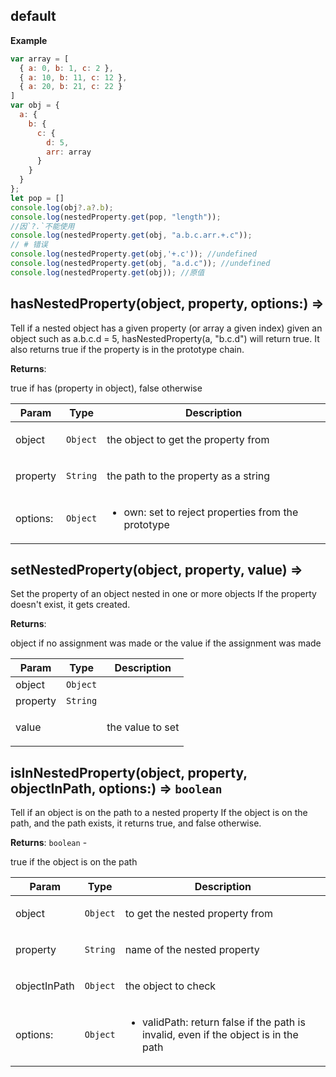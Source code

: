 ## default
**Example**  
```javascript
var array = [
  { a: 0, b: 1, c: 2 },
  { a: 10, b: 11, c: 12 },
  { a: 20, b: 21, c: 22 }
]
var obj = {
  a: {
    b: {
      c: {
        d: 5,
        arr: array
      }
    }
  }
};
let pop = []
console.log(obj?.a?.b); 
console.log(nestedProperty.get(pop, "length"));
//因`?.`不能使用
console.log(nestedProperty.get(obj, "a.b.c.arr.+.c"));
// # 错误
console.log(nestedProperty.get(obj,'+.c')); //undefined
console.log(nestedProperty.get(obj, "a.d.c")); //undefined
console.log(nestedProperty.get(obj)); //原值
```
## hasNestedProperty(object, property, options:) ⇒
<p>Tell if a nested object has a given property (or array a given index)
given an object such as a.b.c.d = 5, hasNestedProperty(a, &quot;b.c.d&quot;) will return true.
It also returns true if the property is in the prototype chain.</p>

**Returns**: <p>true if has (property in object), false otherwise</p>  

| Param | Type | Description |
| --- | --- | --- |
| object | <code>Object</code> | <p>the object to get the property from</p> |
| property | <code>String</code> | <p>the path to the property as a string</p> |
| options: | <code>Object</code> | <ul> <li>own: set to reject properties from the prototype</li> </ul> |

## setNestedProperty(object, property, value) ⇒
<p>Set the property of an object nested in one or more objects
If the property doesn't exist, it gets created.</p>

**Returns**: <p>object if no assignment was made or the value if the assignment was made</p>  

| Param | Type | Description |
| --- | --- | --- |
| object | <code>Object</code> |  |
| property | <code>String</code> |  |
| value |  | <p>the value to set</p> |

## isInNestedProperty(object, property, objectInPath, options:) ⇒ <code>boolean</code>
<p>Tell if an object is on the path to a nested property
If the object is on the path, and the path exists, it returns true, and false otherwise.</p>

**Returns**: <code>boolean</code> - <p>true if the object is on the path</p>  

| Param | Type | Description |
| --- | --- | --- |
| object | <code>Object</code> | <p>to get the nested property from</p> |
| property | <code>String</code> | <p>name of the nested property</p> |
| objectInPath | <code>Object</code> | <p>the object to check</p> |
| options: | <code>Object</code> | <ul> <li>validPath: return false if the path is invalid, even if the object is in the path</li> </ul> |

